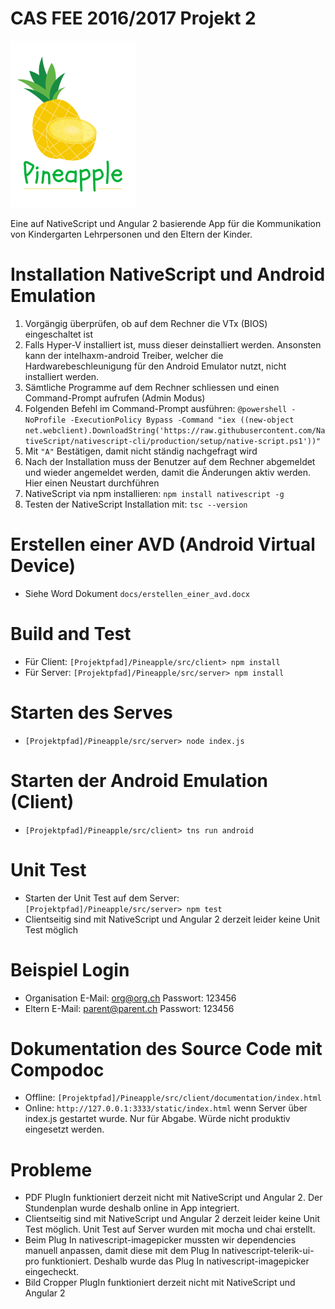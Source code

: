 # CAS FEE 2016/2017 Projekt 2
![Pineapple](https://github.com/handeres/Pineapple/blob/master/src/client/app/App_Resources/Android/drawable-hdpi/pineappleDocu.png)

Eine auf NativeScript und Angular 2 basierende App für die Kommunikation von Kindergarten Lehrpersonen und den Eltern der Kinder.

# Installation NativeScript und Android Emulation

 1. Vorgängig überprüfen, ob auf dem Rechner die VTx (BIOS) eingeschaltet ist
 2. Falls Hyper-V installiert ist, muss dieser deinstalliert werden. Ansonsten kann der intelhaxm-android Treiber, welcher die Hardwarebeschleunigung für den Android Emulator nutzt, nicht installiert werden.
 3. Sämtliche Programme auf dem Rechner schliessen und einen Command-Prompt aufrufen (Admin Modus)
 4. Folgenden Befehl im Command-Prompt ausführen:
    `@powershell -NoProfile -ExecutionPolicy Bypass -Command "iex ((new-object net.webclient).DownloadString('https://raw.githubusercontent.com/NativeScript/nativescript-cli/production/setup/native-script.ps1'))"`
 5. Mit `"A"` Bestätigen, damit nicht ständig nachgefragt wird
 6. Nach der Installation muss der Benutzer auf dem Rechner abgemeldet und wieder angemeldet werden, damit die Änderungen aktiv werden. Hier einen Neustart durchführen
 7. NativeScript via npm installieren: `npm install nativescript -g`
 8. Testen der NativeScript Installation mit: `tsc --version`

# Erstellen einer AVD (Android Virtual Device)
- Siehe Word Dokument `docs/erstellen_einer_avd.docx`

# Build and Test
- Für Client:   `[Projektpfad]/Pineapple/src/client> npm install`
- Für Server:   `[Projektpfad]/Pineapple/src/server> npm install`

# Starten des Serves
- `[Projektpfad]/Pineapple/src/server> node index.js`

# Starten der Android Emulation (Client)
- `[Projektpfad]/Pineapple/src/client> tns run android`

# Unit Test
- Starten der Unit Test auf dem Server: `[Projektpfad]/Pineapple/src/server> npm test`
- Clientseitig sind mit NativeScript und Angular 2 derzeit leider keine Unit Test möglich

# Beispiel Login
- Organisation
    E-Mail: org@org.ch
    Passwort: 123456
- Eltern
    E-Mail: parent@parent.ch
    Passwort: 123456

# Dokumentation des Source Code mit Compodoc
- Offline: `[Projektpfad]/Pineapple/src/client/documentation/index.html`
- Online: `http://127.0.0.1:3333/static/index.html` wenn Server über index.js gestartet wurde. Nur für Abgabe. Würde nicht produktiv eingesetzt werden.

# Probleme
- PDF PlugIn funktioniert derzeit nicht mit NativeScript und Angular 2. Der Stundenplan wurde deshalb online in App integriert.
- Clientseitig sind mit NativeScript und Angular 2 derzeit leider keine Unit Test möglich. Unit Test auf Server wurden mit mocha und chai erstellt.
- Beim Plug In nativescript-imagepicker mussten wir dependencies manuell anpassen, damit diese mit dem Plug In  nativescript-telerik-ui-pro funktioniert. Deshalb wurde das Plug In nativescript-imagepicker eingecheckt.
- Bild Cropper PlugIn funktioniert derzeit nicht mit NativeScript und Angular 2